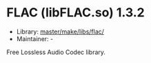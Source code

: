 # FLAC (libFLAC.so) 1.3.2
 - Library: [master/make/libs/flac/](https://github.com/Freetz-NG/freetz-ng/tree/master/make/libs/flac/)
 - Maintainer: -

Free Lossless Audio Codec library.
